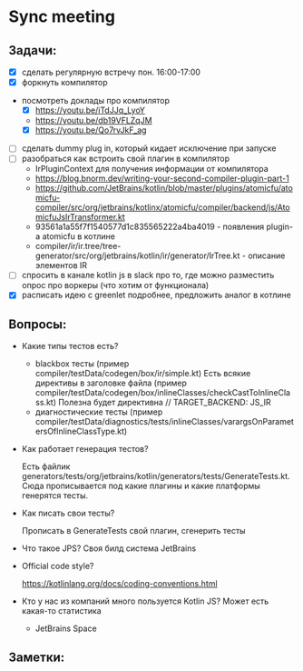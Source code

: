 # Sync meeting

## Задачи:

- [x] сделать регулярную встречу пон. 16:00-17:00
- [x] форкнуть компилятор
- посмотреть доклады про компилятор
  - [x] https://youtu.be/iTdJJq_LyoY
  - https://youtu.be/db19VFLZqJM
  - [x] https://youtu.be/Qo7rvJkF_ag
- [ ] сделать dummy plug in, который кидает исключение при запуске
- [ ] разобраться как встроить свой плагин в компилятор
  - IrPluginContext для получения информации от компилятора
  - https://blog.bnorm.dev/writing-your-second-compiler-plugin-part-1
  - https://github.com/JetBrains/kotlin/blob/master/plugins/atomicfu/atomicfu-compiler/src/org/jetbrains/kotlinx/atomicfu/compiler/backend/js/AtomicfuJsIrTransformer.kt
  - 93561a1a55f7f1540577d1c835565222a4ba4019 - появления plugin-а atomicfu в котлине
  - compiler/ir/ir.tree/tree-generator/src/org/jetbrains/kotlin/ir/generator/IrTree.kt - описание элементов IR
- [ ] спросить в канале kotlin js в slack про то, где можно разместить опрос про воркеры (что хотим от функционала)
- [x] расписать идею с greenlet подробнее, предложить аналог в котлине

## Вопросы:

- Какие типы тестов есть?

  - blackbox тесты (пример compiler/testData/codegen/box/ir/simple.kt)
    Есть всякие директивы в заголовке файла (пример compiler/testData/codegen/box/inlineClasses/checkCastToInlineClass.kt)
    Полезна будет директивна // TARGET_BACKEND: JS_IR
  - диагностические тесты (пример compiler/testData/diagnostics/tests/inlineClasses/varargsOnParametersOfInlineClassType.kt)

- Как работает генерация тестов?
  
  Есть файлик generators/tests/org/jetbrains/kotlin/generators/tests/GenerateTests.kt. Сюда прописывается под какие плагины и какие платформы генерятся тесты.
- Как писать свои тесты?
  
  Прописать в GenerateTests свой плагин, сгенерить тесты
- Что такое JPS?
  Своя билд система JetBrains

- Official code style?
  
  https://kotlinlang.org/docs/coding-conventions.html
- Кто у нас из компаний много пользуется Kotlin JS? Может есть какая-то статистика
  
  - JetBrains Space

## Заметки: